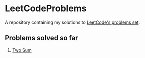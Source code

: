 # LeetCodeProblems

A repository containing my solutions to [LeetCode's problems set](https://leetcode.com/problemset/all/).

## Problems solved so far

1. [Two Sum](https://leetcode.com/problems/two-sum/)
